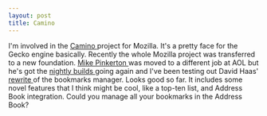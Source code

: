 ```yaml
---
layout: post
title: Camino 
---
```



I'm involved in the <a href="http://mozilla.org/projects/camino">Camino </a>project for Mozilla. It's a pretty face for the Gecko engine basically. Recently the whole Mozilla project was transferred to a new foundation. <a href="http://weblogs.mozillazine.org/pinkerton/">Mike Pinkerton </a>was moved to a different job at AOL but he's got the <a href="http://mozilla.org/projects/camino/#Download">nightly builds </a>going again and I've been testing out David Haas' <a href="http://bugzilla.mozilla.org/show_bug.cgi?id=212630">rewrite </a>of the bookmarks manager. Looks good so far. It includes some novel features that I think might be cool, like a top-ten list, and Address Book integration. Could you manage all your bookmarks in the Address Book?
